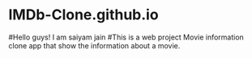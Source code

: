 # IMDb-Clone.github.io
#Hello guys! I am saiyam jain 
#This is a web project Movie information clone app that show the information about a movie.
